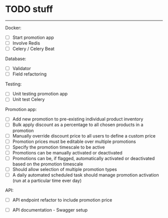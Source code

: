 # TODO stuff

---
Docker:
  - [ ] Start promotion app
  - [ ] Involve Redis
  - [ ] Celery / Celery Beat

Database:
  - [ ] Validator
  - [ ] Field refactoring

Testing:
  - [ ] Unit testing promotion app
  - [ ] Unit test Celery

Promotion app:
  - [ ] Add new promotion to pre-existing individual product inventory
  - [ ] Bulk apply discount as a percentage to all chosen products in a promotion
  - [ ] Manually override discount price to all users to define a custom price
  - [ ] Promotion prices must be editable over multiple promotions
  - [ ] Specify the promotion timescale to be active
  - [ ] Promotions can be manually activated or deactivated
  - [ ] Promotions can be, if flagged, automatically activated or deactivated based on the promotion timescale
  - [ ] Should allow selection of multiple promotion types
  - [ ] A daily automated scheduled task should manage promotion activation (run at a particular time ever day)

API:
  - [ ] API endpoint refactor to include promotion price
  - [ ] API documentation - Swagger setup

